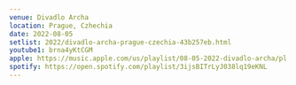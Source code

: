 ```yaml
---
venue: Divadlo Archa
location: Prague, Czhechia
date: 2022-08-05
setlist: 2022/divadlo-archa-prague-czechia-43b257eb.html
youtube1: brna4yKtCGM
apple: https://music.apple.com/us/playlist/08-05-2022-divadlo-archa/pl.u-kv9lbKaTeDz9GN
spotify: https://open.spotify.com/playlist/3ijsBITrLyJ038lq19eKNL
---
```

